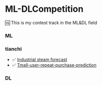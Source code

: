 # ML-DLCompetition
🆚 This is my contest track in the ML&DL field
### ML

### tianchi

+ ✅ [Industrial steam forecast](https://github.com/RobertMarton/Industrial-steam-forecast)
+ ✅ [Tmall-user-repeat-purchase-prediction](https://github.com/RobertMarton/Tmall-user-repeat-purchase-prediction)

### DL
